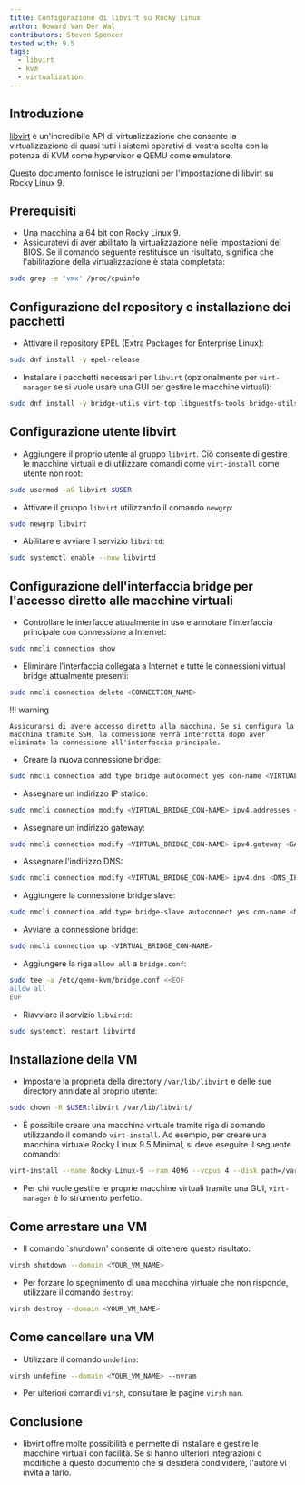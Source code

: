 ```yaml
---
title: Configurazione di libvirt su Rocky Linux
author: Howard Van Der Wal
contributors: Steven Spencer
tested with: 9.5
tags:
  - libvirt
  - kvm
  - virtualization
---
```


## Introduzione

[libvirt](https://libvirt.org/) è un'incredibile API di virtualizzazione che consente la virtualizzazione di quasi tutti i sistemi operativi di vostra scelta con la potenza di KVM come hypervisor e QEMU come emulatore.

Questo documento fornisce le istruzioni per l'impostazione di libvirt su Rocky Linux 9.

## Prerequisiti

 - Una macchina a 64 bit con Rocky Linux 9.
 - Assicuratevi di aver abilitato la virtualizzazione nelle impostazioni del BIOS. Se il comando seguente restituisce un risultato, significa che l'abilitazione della virtualizzazione è stata completata:

```bash
sudo grep -e 'vmx' /proc/cpuinfo
```

## Configurazione del repository e installazione dei pacchetti

 - Attivare il repository EPEL (Extra Packages for Enterprise Linux):

```bash
sudo dnf install -y epel-release
```

 - Installare i pacchetti necessari per `libvirt` (opzionalmente per `virt-manager` se si vuole usare una GUI per gestire le macchine virtuali):

```bash
sudo dnf install -y bridge-utils virt-top libguestfs-tools bridge-utils virt-viewer qemu-kvm libvirt virt-manager virt-install
```

## Configurazione utente libvirt

 - Aggiungere il proprio utente al gruppo `libvirt`. Ciò consente di gestire le macchine virtuali e di utilizzare comandi come `virt-install` come utente non root:

```bash
sudo usermod -aG libvirt $USER
```

 - Attivare il gruppo `libvirt` utilizzando il comando `newgrp`:

```bash
sudo newgrp libvirt
```

 - Abilitare e avviare il servizio `libvirtd`:

```bash
sudo systemctl enable --now libvirtd
```

## Configurazione dell'interfaccia bridge per l'accesso diretto alle macchine virtuali

 - Controllare le interfacce attualmente in uso e annotare l'interfaccia principale con connessione a Internet:

```bash
sudo nmcli connection show
```

 - Eliminare l'interfaccia collegata a Internet e tutte le connessioni virtual bridge attualmente presenti:

```bash
sudo nmcli connection delete <CONNECTION_NAME>
```

!!! warning

```
Assicurarsi di avere accesso diretto alla macchina. Se si configura la macchina tramite SSH, la connessione verrà interrotta dopo aver eliminato la connessione all'interfaccia principale.
```

 - Creare la nuova connessione bridge:

```bash
sudo nmcli connection add type bridge autoconnect yes con-name <VIRTUAL_BRIDGE_CON-NAME> ifname <VIRTUAL_BRIDGE_IFNAME>
```

 - Assegnare un indirizzo IP statico:

```bash
sudo nmcli connection modify <VIRTUAL_BRIDGE_CON-NAME> ipv4.addresses <STATIC_IP/SUBNET_MASK> ipv4.method manual
```

 - Assegnare un indirizzo gateway:

```bash
sudo nmcli connection modify <VIRTUAL_BRIDGE_CON-NAME> ipv4.gateway <GATEWAY_IP>
```

 - Assegnare l'indirizzo DNS:

```bash
sudo nmcli connection modify <VIRTUAL_BRIDGE_CON-NAME> ipv4.dns <DNS_IP>
```

 - Aggiungere la connessione bridge slave:

```bash
sudo nmcli connection add type bridge-slave autoconnect yes con-name <MAIN_INTERFACE_WITH_INTERNET_ACCESS_CON-NAME> ifname <MAIN_INTERFACE_WITH_INTERNET_ACCESS_IFNAME> master <VIRTUAL_BRIDGE_CON-NAME>
```

 - Avviare la connessione bridge:

```bash
sudo nmcli connection up <VIRTUAL_BRIDGE_CON-NAME>
```

 - Aggiungere la riga `allow all` a `bridge.conf`:

```bash
sudo tee -a /etc/qemu-kvm/bridge.conf <<EOF
allow all
EOF
```

 - Riavviare il servizio `libvirtd`:

```bash
sudo systemctl restart libvirtd
```

## Installazione della VM

 - Impostare la proprietà della directory `/var/lib/libvirt` e delle sue directory annidate al proprio utente:

```bash
sudo chown -R $USER:libvirt /var/lib/libvirt/
```

 - È possibile creare una macchina virtuale tramite riga di comando utilizzando il comando `virt-install`. Ad esempio, per creare una macchina virtuale Rocky Linux 9.5 Minimal, si deve eseguire il seguente comando:

```bash
virt-install --name Rocky-Linux-9 --ram 4096 --vcpus 4 --disk path=/var/lib/libvirt/images/rocky-linux-9.img,size=20 --os-variant rocky9 --network bridge=virbr0,model=virtio --graphics none --console pty,target_type=serial --extra-args 'console=ttyS0,115200n8' --location ~/isos/Rocky-9.5-x86_64-minimal.iso
```

 - Per chi vuole gestire le proprie macchine virtuali tramite una GUI, `virt-manager` è lo strumento perfetto.

## Come arrestare una VM

 - Il comando \`shutdown' consente di ottenere questo risultato:

```bash
virsh shutdown --domain <YOUR_VM_NAME>
```

 - Per forzare lo spegnimento di una macchina virtuale che non risponde, utilizzare il comando `destroy`:

```bash
virsh destroy --domain <YOUR_VM_NAME>
```

## Come cancellare una VM

 - Utilizzare il comando `undefine`:

```bash
virsh undefine --domain <YOUR_VM_NAME> --nvram
```

 - Per ulteriori comandi `virsh`, consultare le pagine `virsh` `man`.

## Conclusione

 - libvirt offre molte possibilità e permette di installare e gestire le macchine virtuali con facilità. Se si hanno ulteriori integrazioni o modifiche a questo documento che si desidera condividere, l'autore vi invita a farlo.
